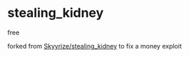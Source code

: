 # stealing_kidney
free

forked from [Skyyrize/stealing_kidney](https://github.com/Skyyrize/stealing_kidney) to fix a money exploit
